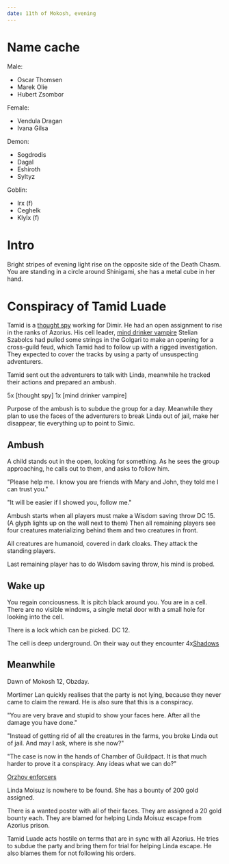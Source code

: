 ```yaml
---
date: 11th of Mokosh, evening
---
```


# Name cache

Male:

- Oscar Thomsen
- Marek Olie
- Hubert Zsombor

Female:

- Vendula Dragan
- Ivana Gilsa

Demon:

- Sogdrodis
- Dagal
- Eshiroth
- Syltyz

Goblin:

- Irx (f)
- Ceghelk
- Klylx (f)

# Intro

Bright stripes of evening light rise on the opposite side of the Death Chasm.
You are standing in a circle around Shinigami, she has a metal cube in her hand.

# Conspiracy of Tamid Luade

Tamid is a [thought spy](https://www.dndbeyond.com/monsters/thought-spy)
working for Dimir. He had an open assignment to rise in the ranks of Azorius.
His cell leader, [mind drinker
vampire](https://www.dndbeyond.com/monsters/mind-drinker-vampire) Stelian
Szabolcs had pulled some strings in the Golgari to make an opening for a
cross-guild feud, which Tamid had to follow up with a rigged investigation.
They expected to cover the tracks by using a party of unsuspecting adventurers.

Tamid sent out the adventurers to talk with Linda, meanwhile he tracked their
actions and prepared an ambush.

5x [thought spy]
1x [mind drinker vampire]

Purpose of the ambush is to subdue the group for a day. Meanwhile they plan to
use the faces of the adventurers to break Linda out of jail, make her
disappear, tie everything up to point to Simic.

## Ambush

A child stands out in the open, looking for something. As he sees the group
approaching, he calls out to them, and asks to follow him.

"Please help me. I know you are friends with Mary and John, they told me I can
trust you."

"It will be easier if I showed you, follow me."

Ambush starts when all players must make a Wisdom saving throw DC 15. (A glyph
lights up on the wall next to them) Then all remaining players see four
creatures materializing behind them and two creatures in front.

All creatures are humanoid, covered in dark cloaks. They attack the standing
players.

Last remaining player has to do Wisdom saving throw, his mind is probed.

## Wake up

You regain conciousness. It is pitch black around you. You are in a cell. There
are no visible windows, a single metal door with a small hole for looking into
the cell.

There is a lock which can be picked. DC 12.

The cell is deep underground. On their way out they encounter
4x[Shadows](https://www.dndbeyond.com/monsters/shadow)

## Meanwhile

Dawn of Mokosh 12, Obzday.

Mortimer Lan quickly realises that the party is not lying, because they never
came to claim the reward. He is also sure that this is a conspiracy.

"You are very brave and stupid to show your faces here. After all the damage
you have done."

"Instead of getting rid of all the creatures in the farms, you broke Linda out
of jail. And may I ask, where is she now?"

"The case is now in the hands of Chamber of Guildpact. It is that much harder to prove
it a conspiracy. Any ideas what we can do?"

[Orzhov enforcers](https://www.dndbeyond.com/monsters/guard)

Linda Moisuz is nowhere to be found. She has a bounty of 200 gold assigned.

There is a wanted poster with all of their faces. They are assigned a 20 gold
bounty each. They are blamed for helping Linda Moisuz escape from Azorius
prison.

Tamid Luade acts hostile on terms that are in sync with all Azorius. He tries
to subdue the party and bring them for trial for helping Linda escape. He also
blames them for not following his orders.
